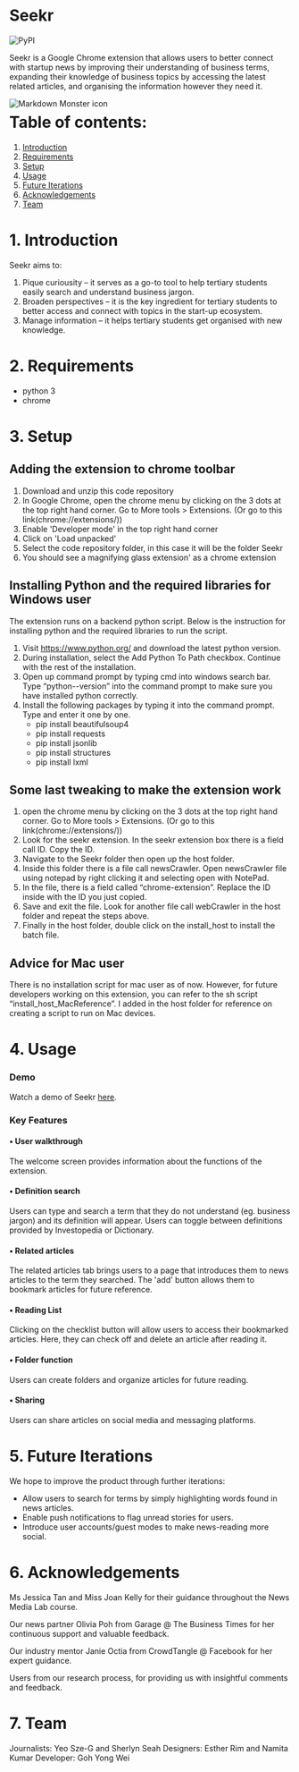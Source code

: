 # Seekr

![PyPI](https://img.shields.io/pypi/pyversions/Django.svg)

Seekr is a Google Chrome extension that allows users to better connect with startup news by improving their understanding of business terms, expanding their knowledge of business topics by accessing the latest related articles, and organising the information however they need it.

<img src="collage.png"
     alt="Markdown Monster icon"
     style="float: left; margin-right: 10px;" />

# Table of contents:

1. [Introduction](#introduction)
2. [Requirements](#requirements)
3. [Setup](#setup)
4. [Usage](#usage)
5. [Future Iterations](#future-optimisations)
6. [Acknowledgements](#acknowledgements)
7. [Team](#team)

# 1. Introduction

Seekr aims to:
1. Pique curiousity – it serves as a go-to tool to help tertiary students easily search and understand business jargon.
2. Broaden perspectives – it is the key ingredient for tertiary students to better access and connect with topics in the start-up ecosystem.
3. Manage information – it helps tertiary students get organised with new knowledge.

# 2. Requirements

* python 3
* chrome

# 3. Setup

## Adding the extension to chrome toolbar 
1. Download and unzip this code repository
2. In Google Chrome, open the chrome menu by clicking on the 3 dots at the top right hand corner. Go to More tools > Extensions. (Or go to this link(chrome://extensions/))
3. Enable 'Developer mode' in the top right hand corner
4. Click on 'Load unpacked'
5. Select the code repository folder, in this case it will be the folder Seekr
6. You should see a magnifying glass extension' as a chrome extension

## Installing Python and the required libraries for Windows user
The extension runs on a backend python script.  Below is the instruction for installing python and the required libraries to run the script.
1. Visit https://www.python.org/ and download the latest python version.
2. During installation, select the Add Python To Path checkbox.  Continue with the rest of the installation.
3. Open up command prompt by typing cmd into windows search bar.  Type “python--version” into the command prompt to make sure you have installed python correctly.
4. Install the following packages by typing it into the command prompt.  Type and enter it one by one.
    * pip install beautifulsoup4
    * pip install requests
    * pip install jsonlib
    * pip install structures
    * pip install lxml

## Some last tweaking to make the extension work
1.  open the chrome menu by clicking on the 3 dots at the top right hand corner. Go to More tools > Extensions. (Or go to this link(chrome://extensions/))
2. Look for the seekr extension.  In the seekr extension box there is a field call  ID.  Copy the ID.
3. Navigate to the Seekr folder then open up  the host folder.
4. Inside this folder there is a file call newsCrawler.  Open newsCrawler file using notepad by right clicking it and selecting open with NotePad.
5. In the file, there is a field called “chrome-extension”.  Replace the ID inside with the ID you just copied.
6. Save and exit the file.  Look for another file call webCrawler in the host folder and repeat the steps above.
7. Finally in the  host folder, double click on the install_host to install the batch file.

## Advice for Mac user
There is no installation script for mac user as of now.  However, for future developers working on this extension, you can refer to the sh script “install_host_MacReference”.  I  added in the host folder for reference on creating a script to run on Mac devices.


# 4. Usage

### Demo

Watch a demo of Seekr [here](https://www.youtube.com/watch?v=u7JZ4ZrKnlw&feature=youtu.be).

### Key Features

#### • User walkthrough
The welcome screen provides information about the functions of the extension.

#### • Definition search
Users can type and search a term that they do not understand (eg. business jargon) and its definition will appear. Users can toggle between definitions provided by Investopedia or Dictionary.

#### • Related articles
The related articles tab brings users to a page that introduces them to news articles to the term they searched. The 'add' button allows them to bookmark articles for future reference.

#### • Reading List
Clicking on the checklist button will allow users to access their bookmarked articles. Here, they can check off and delete an article after reading it.

#### • Folder function
Users can create folders and organize articles for future reading.

#### • Sharing
Users can share articles on social media and messaging platforms.

# 5. Future Iterations

We hope to improve the product through further iterations: 

* Allow users to search for terms by simply highlighting words found in news articles.
* Enable push notifications to flag unread stories for users.
* Introduce user accounts/guest modes to make news-reading more social.

# 6. Acknowledgements

Ms Jessica Tan and Miss Joan Kelly for their guidance throughout the News Media Lab course. 

Our news partner Olivia Poh from Garage @ The Business Times for her continuous support and valuable feedback.

Our industry mentor Janie Octia from CrowdTangle @ Facebook for her expert guidance. 

Users from our research process, for providing us with insightful comments and feedback.

# 7. Team

Journalists: Yeo Sze-G and Sherlyn Seah
Designers: Esther Rim and Namita Kumar
Developer: Goh Yong Wei
